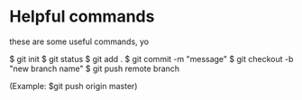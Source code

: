 # Helpful commands

these are some useful commands, yo

$ git init
$ git status
$ git add .
$ git commit -m "message"
$ git checkout -b "new branch name"
$ git push remote branch

(Example: $git push origin master)

